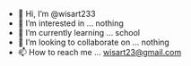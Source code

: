 - 👋 Hi, I’m @wisart233
- 👀 I’m interested in ... nothing  
- 🌱 I’m currently learning ... school
- 💞️ I’m looking to collaborate on ... nothing
- 📫 How to reach me ... wisart23@gmail.com

<!---
wisart233/wisart233 is a ✨ special ✨ repository because its `README.md` (this file) appears on your GitHub profile.
You can click the Preview link to take a look at your changes.
--->
